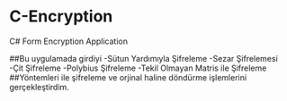 # C-Encryption
C# Form Encryption Application

##Bu uygulamada girdiyi
-Sütun Yardımıyla Şifreleme
-Sezar Şifrelemesi
-Çit Şifreleme
-Polybius Şifreleme
-Tekil Olmayan Matris ile Şifreleme
##Yöntemleri ile şifreleme ve orjinal haline döndürme işlemlerini gerçekleştirdim.
